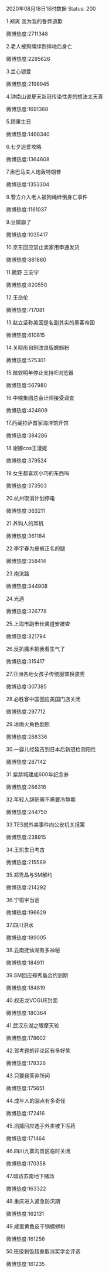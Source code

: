 2020年08月18日18时数据
Status: 200

1.郑爽 我为我的鲁莽道歉

微博热度:2711348

2.老人被狗绳绊倒摔地后身亡

微博热度:2295626

3.兰心锁爱

微博热度:2198945

4.钟南山说夏天新冠传染性差的想法太天真

微博热度:1691368

5.顾里生日

微博热度:1466340

6.七夕追爱攻略

微博热度:1364608

7.奥巴马夫人炮轰特朗普

微博热度:1353304

8.警方介入老人被狗绳绊倒身亡事件

微博热度:1161037

9.豆瓣崩了

微博热度:1035417

10.京东回应禁止卖家用申通发货

微博热度:861860

11.撒野 王安宇

微博热度:820550

12.王岳伦

微博热度:717081

13.赵立坚称美国是名副其实的黑客帝国

微博热度:610815

14.关晓彤自制改良版螺蛳粉

微博热度:575301

15.微软明年停止支持IE浏览器

微博热度:567980

16.中粮集团总会计师接受调查

微博热度:424809

17.西藏拉萨首家海洋馆开馆

微博热度:384286

18.谢娜cos王漫妮

微博热度:379524

19.女生都喜欢小巧的东西吗

微博热度:373503

20.杭州取消计划停电

微博热度:363211

21.养狗人的耳机

微博热度:361184

22.李宇春为皮裤正名的腿

微博热度:358414

23.南滨路

微博热度:344908

24.光遇

微博热度:326778

25.上海市副市长龚道安被查

微博热度:321794

26.反扒魔术把我看生气了

微博热度:315417

27.亚洲各地女孩子传统服饰换装秀

微博热度:307385

28.必胜客中国回应美国门店关闭

微博热度:297712

29.冰雨火角色剧照

微博热度:288336

30.一婴儿经延吉到日本后新冠检测阳性

微博热度:287142

31.紫禁城建成600年纪念券

微博热度:286316

32.年轻人辞职需不需要冷静期

微博热度:244750

33.TES就外卖事件向公安机关报案

微博热度:238915

34.王凯生日考古

微博热度:215589

35.郑秀晶与SM解约

微博热度:214292

36.宁桓宇当爸

微博热度:196629

37.四川洪水

微博热度:189005

38.云南抚仙湖有多神秘

微博热度:184911

39.SM回应郑秀晶合约到期

微博热度:184819

40.权志龙VOGUE封面

微博热度:180364

41.武汉东湖之眼摩天轮

微博热度:178602

42.驾考题的评论区有多好笑

微博热度:178326

43.只要我答非所问

微博热度:175651

44.成年人的泪点有多奇怪

微博热度:172416

45.滔搏回应选手外卖被下泻药

微博热度:171464

46.四川九寨沟景区临时关闭

微博热度:170358

47.暗访苏南地下赌场

微博热度:163322

48.重庆进入紧急防汛期

微博热度:162131

49.咸蛋黄鱼皮干锅螺蛳粉

微博热度:161258

50.班级剩饭超重取消奖学金评选

微博热度:161235

